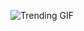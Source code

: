 
<!-- GIF_SECTION -->
![Trending GIF](https://media2.giphy.com/media/v1.Y2lkPThiYjIxNzcyNXJqZ2RpMDgxYzBsZnB5dzJ2Y2p2anByMGtvb3NnN3JtcGV0dTl4ciZlcD12MV9naWZzX3NlYXJjaCZjdD1n/J2F2sOPmoTjYy57spN/giphy.gif)
<!-- END_GIF_SECTION -->

